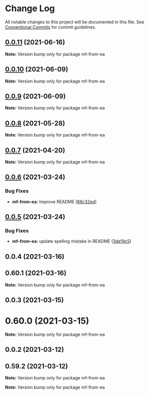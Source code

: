 # Change Log

All notable changes to this project will be documented in this file.
See [Conventional Commits](https://conventionalcommits.org) for commit guidelines.

## [0.0.11](https://github.com/cheminfo/mass-tools/compare/mf-from-ea@0.0.10...mf-from-ea@0.0.11) (2021-06-16)

**Note:** Version bump only for package mf-from-ea





## [0.0.10](https://github.com/cheminfo/mass-tools/compare/mf-from-ea@0.0.9...mf-from-ea@0.0.10) (2021-06-09)

**Note:** Version bump only for package mf-from-ea





## [0.0.9](https://github.com/cheminfo/mass-tools/compare/mf-from-ea@0.0.8...mf-from-ea@0.0.9) (2021-06-09)

**Note:** Version bump only for package mf-from-ea





## [0.0.8](https://github.com/cheminfo/mass-tools/compare/mf-from-ea@0.0.7...mf-from-ea@0.0.8) (2021-05-28)

**Note:** Version bump only for package mf-from-ea





## [0.0.7](https://github.com/cheminfo/mass-tools/compare/mf-from-ea@0.0.6...mf-from-ea@0.0.7) (2021-04-20)

**Note:** Version bump only for package mf-from-ea





## [0.0.6](https://github.com/cheminfo/mass-tools/compare/mf-from-ea@0.0.5...mf-from-ea@0.0.6) (2021-03-24)


### Bug Fixes

* **mf-from-ea:** Improve README ([88c32ed](https://github.com/cheminfo/mass-tools/commit/88c32ed82151288c377975e0977f3b63aa5deafe))





## [0.0.5](https://github.com/cheminfo/mass-tools/compare/mf-from-ea@0.0.4...mf-from-ea@0.0.5) (2021-03-24)


### Bug Fixes

* **mf-from-ea:** update spelling mistake in README ([3de19c5](https://github.com/cheminfo/mass-tools/commit/3de19c542071df2a7975ba2e53b9e34f8dc42e22))





## 0.0.4 (2021-03-16)



## 0.60.1 (2021-03-16)

**Note:** Version bump only for package mf-from-ea





## 0.0.3 (2021-03-15)



# 0.60.0 (2021-03-15)

**Note:** Version bump only for package mf-from-ea





## 0.0.2 (2021-03-12)



## 0.59.2 (2021-03-12)

**Note:** Version bump only for package mf-from-ea






**Note:** Version bump only for package mf-from-ea
